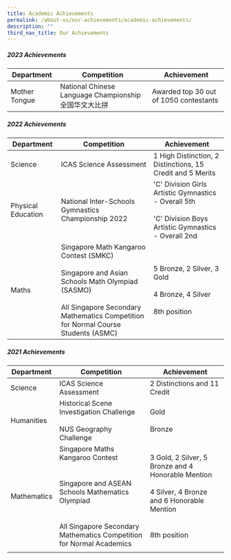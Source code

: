 ```yaml
---
title: Academic Achievements
permalink: /about-us/our-achievements/academic-achievements/
description: ""
third_nav_title: Our Achievements
---
```

##### 2023 Achievements
| Department | Competition | Achievement |
| -------- | -------- | -------- |
| Mother Tongue    | National Chinese Language Championship 全国华文大比拼    |  Awarded top 30 out of 1050 contestants    |


##### 2022 Achievements
| Department | Competition | Achievement |
| -------- | -------- | -------- |
| Science     | ICAS Science Assessment    | 1 High Distinction, 2 Distinctions, 15 Credit and 5 Merits    |
|Physical Education | National Inter-Schools Gymnastics Championship 2022 | 'C' Division Girls Artistic Gymnastics - Overall 5th<br><br> 'C' Division Boys Artistic Gymnastics - Overall 2nd |
| Maths |Singapore Math Kangaroo Contest (SMKC)<br><br>Singapore and Asian Schools Math Olympiad (SASMO)<br><br>All Singapore Secondary Mathematics Competition for Normal Course Students (ASMC)|5 Bronze, 2 Silver, 3 Gold<br><br>4 Bronze, 4 Silver<br><br>8th position|


##### 2021 Achievements

| Department | Competition | Achievement |
| -------- | -------- | -------- |
| Science     | ICAS Science Assessment    | 2 Distinctions and 11 Credit  |
|Humanities |Historical Scene Investigation Challenge <br><br> NUS Geography Challenge | Gold <br><br> Bronze|
| Mathematics| Singapore Maths Kangaroo Contest<br><br><br>Singapore and ASEAN Schools Mathematics Olympiad<br><br><br>All Singapore Secondary Mathematics Competition for Normal Academics|3 Gold, 2 Silver, 5 Bronze and 4 Honorable Mention<br><br>4 Silver, 4 Bronze and 6 Honorable Mention<br><br><br>8th position|
||||